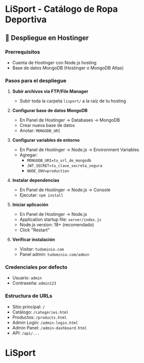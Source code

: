# LiSport - Catálogo de Ropa Deportiva

## 🚀 Despliegue en Hostinger

### Prerrequisitos

- Cuenta de Hostinger con Node.js hosting
- Base de datos MongoDB (Hostinger o MongoDB Atlas)

### Pasos para el despliegue

1. **Subir archivos via FTP/File Manager**

   - Subir toda la carpeta `lisport/` a la raíz de tu hosting
2. **Configurar base de datos MongoDB**

   - En Panel de Hostinger → Databases → MongoDB
   - Crear nueva base de datos
   - Anotar: `MONGODB_URI`
3. **Configurar variables de entorno**

   - En Panel de Hostinger → Node.js → Environment Variables
   - Agregar:
     - `MONGODB_URI=tu_url_de_mongodb`
     - `JWT_SECRET=tu_clave_secreta_segura`
     - `NODE_ENV=production`
4. **Instalar dependencias**

   - En Panel de Hostinger → Node.js → Console
   - Ejecutar: `npm install`
5. **Iniciar aplicación**

   - En Panel de Hostinger → Node.js
   - Application startup file: `server/index.js`
   - Node.js version: 18+ (recomendado)
   - Click "Restart"
6. **Verificar instalación**

   - Visitar: `tudominio.com`
   - Panel admin: `tudominio.com/admin`

### Credenciales por defecto

- Usuario: `admin`
- Contraseña: `admin123`

### Estructura de URLs

- Sitio principal: `/`
- Catálogo: `/categories.html`
- Productos: `/products.html`
- Admin Login: `/admin-login.html`
- Admin Panel: `/admin-dashboard.html`
- API: `/api/...`
# LiSport
